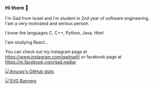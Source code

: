 ### Hi there 👋 

I'm Gad from israel and i'm student in 2nd year of software engineering. I'am a very motivated and serious person. 

I know the languages C, C++, Python, Java, Html  

I'am studying React... 

You can check out my instagram page at https://www.instagram.com/gadnadj/ or facebook page at https://m.facebook.com/gad.nadjar  

[![Anurag's GitHub stats](https://github-readme-stats.vercel.app/api?username=gadnadj)](https://github.com/anuraghazra/github-readme-stats)

[![SVG Banners](https://svg-banners.vercel.app/api?type=origin&text1=Dynamic%20SVG%20🤠&text2=💖%20SoftareStudent%20Source&width=800&height=400)](https://github.com/gadnadj/svg-banners)


